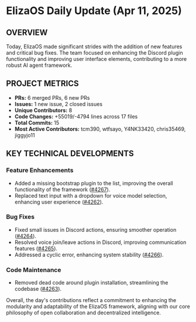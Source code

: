 # ElizaOS Daily Update (Apr 11, 2025)

## OVERVIEW 
Today, ElizaOS made significant strides with the addition of new features and critical bug fixes. The team focused on enhancing the Discord plugin functionality and improving user interface elements, contributing to a more robust AI agent framework.

## PROJECT METRICS
- **PRs:** 6 merged PRs, 6 new PRs
- **Issues:** 1 new issue, 2 closed issues
- **Unique Contributors:** 8
- **Code Changes:** +55019/-4794 lines across 17 files
- **Total Commits:** 15
- **Most Active Contributors:** tcm390, wtfsayo, Y4NK33420, chris35469, jiggyjo11

## KEY TECHNICAL DEVELOPMENTS

### Feature Enhancements
- Added a missing bootstrap plugin to the list, improving the overall functionality of the framework ([#4267](https://github.com/elizaos/eliza/pull/4267)).
- Replaced text input with a dropdown for voice model selection, enhancing user experience ([#4262](https://github.com/elizaos/eliza/pull/4262)).

### Bug Fixes
- Fixed small issues in Discord actions, ensuring smoother operation ([#4264](https://github.com/elizaos/eliza/pull/4264)).
- Resolved voice join/leave actions in Discord, improving communication features ([#4265](https://github.com/elizaos/eliza/pull/4265)).
- Addressed a cyclic error, enhancing system stability ([#4266](https://github.com/elizaos/eliza/pull/4266)).

### Code Maintenance
- Removed dead code around plugin installation, streamlining the codebase ([#4263](https://github.com/elizaos/eliza/pull/4263)). 

Overall, the day's contributions reflect a commitment to enhancing the modularity and adaptability of the ElizaOS framework, aligning with our core philosophy of open collaboration and decentralized intelligence.